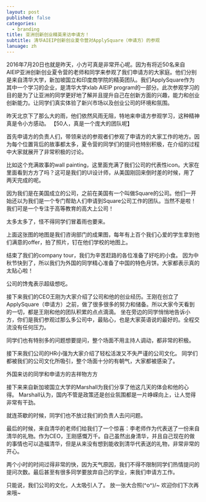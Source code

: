 ```yaml
---
layout: post
published: false
categories:
  - branding
title: 亚洲创新创业精英来访申请方！
subtitle: 清华AIEIP创新创业夏令营对ApplySquare（申请方）的参观
lanuage: zh
---
```

2016年7月20日也就是昨天，小方可真是非常开心呢。因为有将近50名来自
AIEIP亚洲创新创业夏令营的老师和同学来参观了我们申请方的大家庭。他们分别是来自清华大学，新加坡国立和印度商学院的精英团队。我们ApplySquare作为其中一个学习的企业，是清华大学xlab AIEIP program的一部分。此次参观学习的目的是为了让亚洲的同学更好地了解并且提升自己在创新方面的兴趣，能力和创业创新能力。让同学们真实体验了新兴市场以及创业公司的环境和氛围。

昨天北京下了那么大的雨，他们依然风雨无阻，特地来申请方参观学习，这种精神真是令小方感动。
【50人，真是一个庞大的团队呢】
 
首先申请方的负责人们，带领来访的参观者们参观了申请方的大家工作的地方。因为每个位置背后的故事都太多，夏令营的同学们的提问也特别积极，在介绍的过程中大家就展开了非常积极的讨论。 
 
比如这个充满故事的wall painting，这里面充满了我们公司的代表性icon。大家在里面看到方方了吗？这可是我们的UI设计师，从美国刚回来倒时差的时候，用了两天完成的呢。
 
因为我们是在美国成立的公司，之前在美国有一个叫做Square的公司。他们一开始还以为我们是一个专门帮助人们申请到Square公司工作的团队。当然不是啦！我们可是一个专注于高等教育的高大上公司！
 

太多太多了，怪不得同学们冒着雨也要来。
 
上面这张图的地图是我们咨询部门的成果图，每年有上百个我们心爱的学生拿到他们满意的offer，拍了照片，钉在他们学校的地图上。

 

结束了我们的company tour，我们为辛苦赶路的各位准备了好吃的小食。
因为中秋节快到了，所以我们为外国的同学精心准备了中国的特色月饼。大家都表示真的太贴心啦！
 

公司的馋鬼表示超级想吃。
 
接下来我们的CEO王刚为大家介绍了公司和他的创业经历。王刚在创立了ApplySquare（申请方）之前，做了很多很多的努力和储备。所以大家今天看到的一切，都是王刚和他的团队积累的点点滴滴。
坐在旁边的同学悄悄地告诉小方，你们是我们参观过那么多公司中，最贴心，也是大家英语说的最好的。全程交流没有任何压力。
 
同学们也有特别多的问题想要提问，整个场面不用主持人调动，都非常的积极。
 
接下来我们公司的HR小强为大家介绍了轻松活泼又不失严谨的公司文化。
同学们都被我们的公司文化所吸引，整个场面十分的有朝气，大家都被感染了。
 
外国来访的同学和申请方的吉祥物方方
 
接下来来自新加坡国立大学的Marshall为我们分享了他这几天的体会和他的心得。
Marshall认为，国内不管是政策还是创业氛围都是一片峥嵘向上，让人觉得非常有干劲。
 
就连茶歇的时候，同学们也不放过我们的负责人去问问题。
 
最后的时候，来自清华的老师们给我们了一个惊喜：李老师作为代表送了一份来自清华的礼物。作为CEO，王刚感慨万千。自己虽然出身清华，并且自己现在的做的事情也可以造福清华，但是从来没有想到能收到清华代表送的礼物，非常非常的开心。
 
两个小时的时间过得非常的快，因为天气原因，我们不得不限制同学们热情提问的提问次数。最后甚至有很多同学要放弃自己的学业，来我们申请方工作。
 
只能说，我们公司的文化，人太吸引人了。
放一张大合照\(^o^)/~ 欢迎你们下次再来哦~

 


